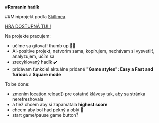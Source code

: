 #**Romanin hadík**  

##Miniprojekt podľa [Skillmea](https://skillmea.sk/student/online-kurzy/rob-hry-v-javascripte).  

[HRA DOSTUPNÁ TU!!!](https://ba-romana.github.io/snake/)

Na projekte pracujem: 
- učíme sa gitovať! thumb up 👍🏽
- AI-positive projekt, netvorím sama, kopírujem, nechávam si vysvetliť, analyzujem, učím sa
- zrecyklovaný hadík ✔️
- pridávam funkcie! aktuálne pridané **"Game styles": Easy a Fast and furious** a **Square mode**

To be done:
- zmením location.reload() pre ostatné klávesy tak, aby sa stránka nerefreshovala
- a tiež chcem aby si zapamätala **highest score**
- chcem aby bol had pekný a oblý 🐍
- start game/pause game button?